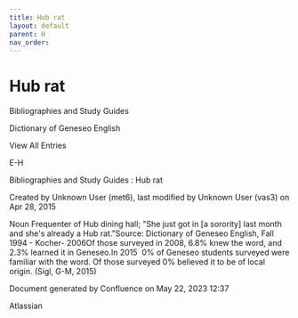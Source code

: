 ```yaml
---
title: Hub rat
layout: default
parent: H
nav_order:
---
```


# Hub rat

Bibliographies and Study Guides

Dictionary of Geneseo English

View All Entries

E-H

Bibliographies and Study Guides : Hub rat

Created by  Unknown User (met6), last modified by  Unknown User (vas3) on Apr 28, 2015

Noun Frequenter of Hub dining hall; &quot;She just got in [a sorority] last month and she's already a Hub rat.&quot;Source: Dictionary of Geneseo English, Fall 1994 - Kocher- 2006Of those surveyed in 2008, 6.8% knew the word, and 2.3% learned it in Geneseo.In 2015  0% of Geneseo students surveyed were familiar with the word. Of those surveyed 0% believed it to be of local origin. (Sigl, G-M, 2015)

Document generated by Confluence on May 22, 2023 12:37

Atlassian
